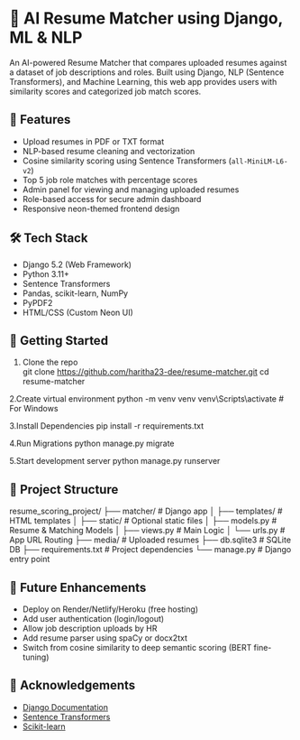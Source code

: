 # 🚀 AI Resume Matcher using Django, ML & NLP
An AI-powered Resume Matcher that compares uploaded resumes against a dataset of job descriptions and roles. Built using Django, NLP (Sentence Transformers), and Machine Learning, this web app provides users with similarity scores and categorized job match scores.

## 🔑 Features
- Upload resumes in PDF or TXT format
- NLP-based resume cleaning and vectorization
- Cosine similarity scoring using Sentence Transformers (`all-MiniLM-L6-v2`)
- Top 5 job role matches with percentage scores
- Admin panel for viewing and managing uploaded resumes
- Role-based access for secure admin dashboard
- Responsive neon-themed frontend design

## 🛠 Tech Stack
- Django 5.2 (Web Framework)
- Python 3.11+
- Sentence Transformers
- Pandas, scikit-learn, NumPy
- PyPDF2
- HTML/CSS (Custom Neon UI)

## 🚀 Getting Started

1. Clone the repo  
   git clone https://github.com/haritha23-dee/resume-matcher.git
   cd resume-matcher

2.Create virtual environment
  python -m venv venv
  venv\Scripts\activate   # For Windows

3.Install Dependencies
  pip install -r requirements.txt

4.Run Migrations
  python manage.py migrate

5.Start development server
  python manage.py runserver

## 📁 Project Structure

resume_scoring_project/
├── matcher/                  # Django app
│   ├── templates/            # HTML templates
│   ├── static/               # Optional static files
│   ├── models.py             # Resume & Matching Models
│   ├── views.py              # Main Logic
│   └── urls.py               # App URL Routing
├── media/                    # Uploaded resumes
├── db.sqlite3                # SQLite DB
├── requirements.txt          # Project dependencies
└── manage.py                 # Django entry point

## 🔮 Future Enhancements

- Deploy on Render/Netlify/Heroku (free hosting)
- Add user authentication (login/logout)
- Allow job description uploads by HR
- Add resume parser using spaCy or docx2txt
- Switch from cosine similarity to deep semantic scoring (BERT fine-tuning)

## 🙏 Acknowledgements

- [Django Documentation](https://docs.djangoproject.com/)
- [Sentence Transformers](https://www.sbert.net/)
- [Scikit-learn](https://scikit-learn.org/)

